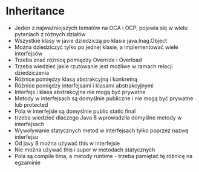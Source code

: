 # Inheritance

- Jeden z najważniejszych tematów na OCA i OCP, pojawia się w wielu pytaniach z różnych działów
- Wszystkie klasy w javie dziedziczą po klasie java.lnag.Object
- Można dziedziczyć tylko po jednej klasie, a implementować wiele interfejsów
- Trzeba znać różnicę pomiędzy Override i Overload
- Trzeba wiedzieć jakie rzutowanie jest możliwe w ramach relacji dziedziczenia
- Różnice pomiędzy klasą abstrakcyjną i konkretną
- Różnice pomiędzy interfejsami i klasami abstrakcyjnymi
- Interfejs i klasa abstrakcyjna nie mogą być prywatne
- Metody w interfejsach są domyślnie publiczne i nie mogą być prywatne lub protected
- Pola w interfejsie są domyślnie public static final
- trzeba wiedzieć dlaczego Java 8 wprowadziła domyślne metody w interfejsach
- Wywoływanie statycznych metod w interfejsach tylko poprzez nazwę interfejsu
- Od javy 8 można używać this w interfejsie
- Nie można używać this i super w metodach statycznych
- Pola są compile tima, a metody runtime - trzeba pamiętać tę różnicę na egzaminie